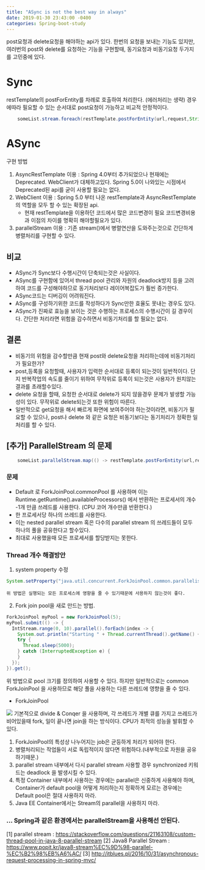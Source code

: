 ```yaml
---
title: "ASync is not the best way in always"
date: 2019-01-30 23:43:00 -0400
categories: Spring-boot-study
---
```


post요청과 delete요청을 해야하는 api가 있다.
한번의 요청을 보내는 기능도 있지만, 여러번의 post와 delete를 요청하는 기능을 구현할때, 
동기요청과 비동기요청 두가지를 고민중에 있다.

# Sync

restTemplate의 postForEntity를 차례로 호출하여 처리한다. (에러처리는 생략)
경우에따라 필요할 수 있는 순서대로 post요청이 가능하고 비교적 안정적이다.

```java
    someList.stream.foreach(restTemplate.postForEntity(url,request,String.class));
```

# ASync
구현 방법
1. AsyncRestTemplate 이용
    : Spring 4.0부터 추가되었으나 현재에는 Deprecated. WebClient가 대체하고있다. 
    Spring 5.0이 나와있는 시점에서 Deprecated된 api를 굳이 사용할 필요는 없다.
2. WebClient 이용
    : Spring 5.0 부터 나온 restTemplate과 AsyncRestTemplate의 역할을 모두 할 수 있는 확장된 api.
    - 현재 restTemplate을 이용하던 코드에서 많은 코드변경이 필요
        코드변경비용과 이점의 차이를 명확히 해야할필요가 있다. 
3. parallelStream 이용
    : 기존 stream()에서 병렬연산을 도와주는것으로 간단하게 병렬처리를 구현할 수 있다.


## 비교

- ASync가 Sync보다 수행시간이 단축되는것은 사실이다.
- ASync를 구현함에 있어서 thread pool 관리와 자원의 deadlock방지 등을 고려하여 코드를 구성해야하므로 동기처리보다 레이어복잡도가 훨씬 증가한다.
- ASync코드는 디버깅이 어려워진다. 
- ASync를 구성하기위한 코드를 작성하다가 Sync만한 효율도 못내는 경우도 있다.
- ASync가 진짜로 효능을 보이는 것은 수행하는 프로세스의 수행시간이 길 경우이다. 간단한 처리라면 위험을 감수하면서 비동기처리를 할 필요는 없다.

## 결론

- 비동기의 위험을 감수할만큼 현재 post와 delete요청을 처리하는데에 비동기처리가 필요한가?
- post,등록을 요청할때, 사용자가 입력한 순서대로 등록이 되는것이 일반적이다. 단지 반복작업의 속도를 줄이기 위하여 무작위로 등록이 되는것은 사용자가 원치않는 결과를 초래할수있다.
- delete 요청을 할때, 요청한 순서대로 delete가 되지 않을경우 문제가 발생할 가능성이 있다. 무작위로 delete되는것 또한 위험이 따른다.
- 일반적으로 get요청을 해서 빠르게 화면에 보여주어야 하는것이라면, 비동기가 필요할 수 있으나, post나 delete 와 같은 요청은 비동기보다는 동기처리가 정확한 일처리를 할 수 있다. 


## [추가] ParallelStream 의 문제


```java
    someList.parallelStream.map(() -> restTemplate.postForEntity(url,request,String.class)).collect(Collections.asList());
```

### 문제
- Default 로 ForkJoinPool.commonPool 를 사용하며 이는 Runtime.getRuntime().availableProcessors() 에서 반환하는 프로세서의 개수 -1개 만큼 쓰레드를 사용한다.
    (CPU 코어 개수만큼 반환한다.)
- 한 프로세서당 하나의 쓰레드를 사용한다.
- 이는 nested parallel stream 혹은 다수의 parallel stream 의 쓰레드들이 모두 하나의 풀을 공유한다고 할수있다.
- 최대로 사용했을때 모든 프로세서를 할당받지는 못한다.

### Thread 개수 해결방안 
  1.  system property 수정
```java
System.setProperty("java.util.concurrent.ForkJoinPool.common.parallelism", "20")
```
    위 방법은 실행되는 모든 프로세스에 영향을 줄 수 있기때문에 사용하지 않는것이 좋다.

  2. Fork join pool을 새로 만드는 방법.
```java
ForkJoinPool myPool = new ForkJoinPool(5);
myPool.submit(() -> {
  IntStream.range(0, 10).parallel().forEach(index -> {
    System.out.println("Starting " + Thread.currentThread().getName() + ", index=" + index + ", " + new Date());
    try {
      Thread.sleep(5000);
    } catch (InterruptedException e) {
    }
  });
}).get(); 
```
위 방법으로 pool 크기를 정의하여 사용할 수 있다.
하지만 일반적으로는 common ForkJoinPool 을 사용하므로 해당 풀을 사용하는 다른 쓰레드에 영향을 줄 수 있다.
    
 + ForkJoinPool
  <img src="https://javatechnocampus.files.wordpress.com/2015/10/untitled.jpg">
  기본적으로 divide & Conqer 을 사용하며, 각 쓰레드가 개별 큐를 가지고 쓰레드가 비어있을때 fork, 일이 끝나면 join을 하는 방식이다.
  CPU가 최적의 성능을 발휘할 수 있다.

1. ForkJoinPool의 특성상 나누어지는 job은 균등하게 처리가 되어야 한다.
2. 병렬처리되는 작업들이 서로 독립적이지 않다면 위험하다.(내부적으로 자원을 공유하기때문.)
3. parallel stream 내부에서 다시 parallel stream 사용할 경우 synchronized 키워드는 deadlock 을 발생시킬 수 있다.
4. 특정 Container 내부에서 사용하는 경우에는 parallel은 신중하게 사용해야 하며, Container가 default pool을 어떻게 처리하는지 정확하게 모르는 경우에는 Default pool은 절대 사용하지 마라.
5. Java EE Container에서는 Stream의 parallel을 사용하지 마라.
   
### ... Spring과 같은 환경에서는 parallelStream을 사용해선 안된다.




[1] parallel stream : https://stackoverflow.com/questions/21163108/custom-thread-pool-in-java-8-parallel-stream
[2] Java8 Parallel Stream : https://www.popit.kr/java8-stream%EC%9D%98-parallel-%EC%B2%98%EB%A6%AC/
[3] http://itblues.pl/2016/10/31/asynchronous-request-processing-in-spring-mvc/
